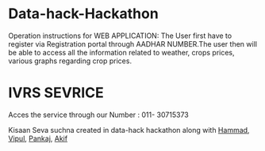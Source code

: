 Data-hack-Hackathon
===================
Operation instructions for WEB APPLICATION:
The User first have to register via Registration portal through AADHAR NUMBER.The user then will be able to access all the information related to weather, crops prices, various graphs regarding crop prices. 


IVRS SEVRICE
============
Acces the service through our Number : 011- 30715373


Kisaan Seva suchna created in data-hack hackathon along with [Hammad](https://github.com/hammadhaleem), [Vipul](https://github.com/vipulnayyar), [Pankaj](https://github.com/vipulnayyar), [Akif](https://github.com/akifkhan)

